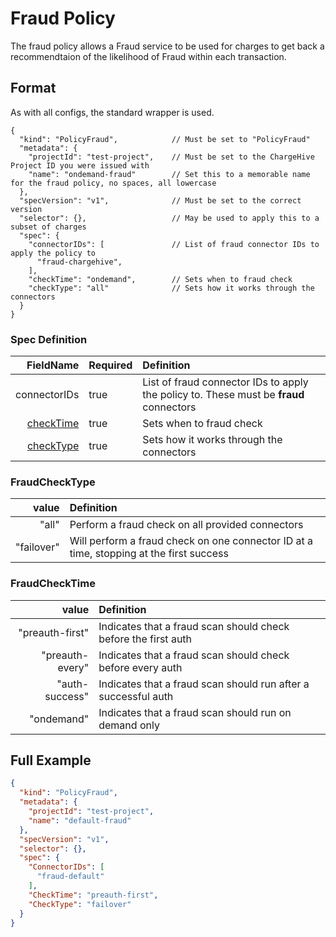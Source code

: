 # Fraud Policy
The fraud policy allows a Fraud service to be used for charges to get back a recommendtaion of the likelihood of Fraud within each transaction.

## Format
As with all configs, the standard wrapper is used.

```json5
{
  "kind": "PolicyFraud",            // Must be set to "PolicyFraud"
  "metadata": {
    "projectId": "test-project",    // Must be set to the ChargeHive Project ID you were issued with
    "name": "ondemand-fraud"        // Set this to a memorable name for the fraud policy, no spaces, all lowercase
  },
  "specVersion": "v1",              // Must be set to the correct version
  "selector": {},                   // May be used to apply this to a subset of charges
  "spec": {
    "connectorIDs": [               // List of fraud connector IDs to apply the policy to
      "fraud-chargehive",
    ],
    "checkTime": "ondemand",        // Sets when to fraud check
    "checkType": "all"              // Sets how it works through the connectors
  }
}
```

### Spec Definition
FieldName | Required | Definition 
---:|---|:---
connectorIDs|true|List of fraud connector IDs to apply the policy to. These must be **fraud** connectors
[checkTime](#fraudchecktime)|true| Sets when to fraud check
[checkType](#fraudchecktype)|true| Sets how it works through the connectors

### FraudCheckType
value | Definition 
---:|:---
"all"|Perform a fraud check on all provided connectors
"failover"|Will perform a fraud check on one connector ID at a time, stopping at the first success

### FraudCheckTime
value | Definition 
---:|:---
"preauth-first" | Indicates that a fraud scan should check before the first auth
"preauth-every" | Indicates that a fraud scan should check before every auth
"auth-success" | Indicates that a fraud scan should run after a successful auth
"ondemand" | Indicates that a fraud scan should run on demand only

## Full Example

```json
{
  "kind": "PolicyFraud",
  "metadata": {
    "projectId": "test-project",
    "name": "default-fraud"
  },
  "specVersion": "v1",
  "selector": {},
  "spec": {
    "ConnectorIDs": [
      "fraud-default"
    ],
    "CheckTime": "preauth-first",
    "CheckType": "failover"
  }
}
```
